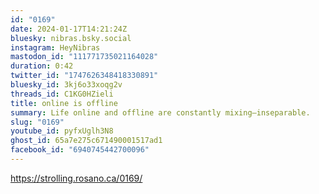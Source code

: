 ```yaml
---
id: "0169"
date: 2024-01-17T14:21:24Z
bluesky: nibras.bsky.social
instagram: HeyNibras
mastodon_id: "111771735021164028"
duration: 0:42
twitter_id: "1747626348418330891"
bluesky_id: 3kj6o33xoqg2v
threads_id: C1KG0HZieli
title: online is offline
summary: Life online and offline are constantly mixing—inseparable.
slug: "0169"
youtube_id: pyfxUglh3N8
ghost_id: 65a7e275c671490001517ad1
facebook_id: "6940745442700096"
---
```

https://strolling.rosano.ca/0169/
